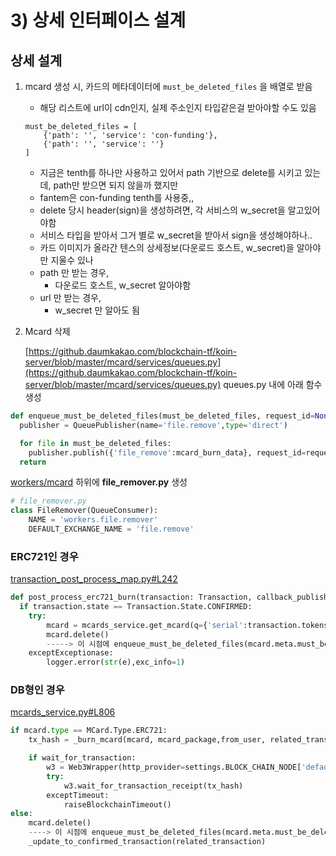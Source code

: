 # 3) 상세 인터페이스 설계

## 상세 설계

1. mcard 생성 시, 카드의 메타데이터에 `must_be_deleted_files` 을 배열로 받음
    - 해당 리스트에 url이 cdn인지, 실제 주소인지 타입같은걸 받아야할 수도 있음
    ```
    must_be_deleted_files = [
        {'path': '', 'service': 'con-funding'},
        {'path': '', 'service': ''}
    ]
    ```
    - 지금은 tenth를 하나만 사용하고 있어서 path 기반으로 delete를 시키고 있는데, path만 받으면 되지 않을까 했지만
    - fantem은 con-funding tenth를 사용중,, 
    - delete 당시 header(sign)을 생성하려면, 각 서비스의 w_secret을 알고있어야함
    - 서비스 타입을 받아서 그거 별로 w_secret을 받아서 sign을 생성해야하나.. 
    - 카드 이미지가 올라간 텐스의 상세정보(다운로드 호스트, w_secret)을 알아야만 지울수 있나
    - path 만 받는 경우, 
        - 다운로드 호스트, w_secret 알아야함
    - url 만 받는 경우,
        - w_secret 만 알아도 됨


2. Mcard 삭제

    [https://github.daumkakao.com/blockchain-tf/koin-server/blob/master/mcard/services/queues.py](https://github.daumkakao.com/blockchain-tf/koin-server/blob/master/mcard/services/queues.py)
    queues.py 내에 아래 함수 생성 

```python
def enqueue_must_be_deleted_files(must_be_deleted_files, request_id=None)
  publisher = QueuePublisher(name='file.remove',type='direct')

  for file in must_be_deleted_files:
    publisher.publish({'file_remove':mcard_burn_data}, request_id=request_id)
  return
```

[workers/mcard](https://github.daumkakao.com/blockchain-tf/koin-server/tree/master/workers/mcard)
하위에 **file_remover.py** 생성

```python
# file_remover.py
class FileRemover(QueueConsumer):
    NAME = 'workers.file.remover'
    DEFAULT_EXCHANGE_NAME = 'file.remove'
```

### ERC721인 경우

[transaction_post_process_map.py#L242](https://github.daumkakao.com/blockchain-tf/koin-server/blob/master/workers/transaction/transaction_post_process_map.py#L242)

```python
def post_process_erc721_burn(transaction: Transaction, callback_publisher=None):
  if transaction.state == Transaction.State.CONFIRMED:
    try:
        mcard = mcards_service.get_mcard(q={'serial':transaction.tokens_transferred.value})
        mcard.delete()
        -----> 이 시점에 enqueue_must_be_deleted_files(mcard.meta.must_be_deleted_files) 
    exceptExceptionase:
        logger.error(str(e),exc_info=1)
```

### DB형인 경우

[mcards_service.py#L806](https://github.daumkakao.com/blockchain-tf/koin-server/blob/master/mcard/services/mcards_service.py#L806)

```python
if mcard.type == MCard.Type.ERC721:
    tx_hash = _burn_mcard(mcard, mcard_package,from_user, related_transaction,nonce)

    if wait_for_transaction:
        w3 = Web3Wrapper(http_provider=settings.BLOCK_CHAIN_NODE['default']['URI'])
        try:
            w3.wait_for_transaction_receipt(tx_hash)
        exceptTimeout:
            raiseBlockchainTimeout()
else:
    mcard.delete()
    ----> 이 시점에 enqueue_must_be_deleted_files(mcard.meta.must_be_deleted_files) 
    _update_to_confirmed_transaction(related_transaction)
```
